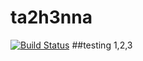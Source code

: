 # ta2h3nna
[![Build Status](https://app.travis-ci.com/dutchhagelslag/ta2h3nna.svg?branch=master)](https://app.travis-ci.com/dutchhagelslag/ta2h3nna)
##testing 1,2,3



